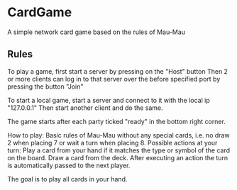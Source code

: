 # CardGame
A simple network card game based on the rules of Mau-Mau

## Rules

To play a game, first start a server by pressing on the "Host" button
Then 2 or more clients can log in to that server over the before specified port by pressing the button "Join"

To start a local game, start a server and connect to it with the local ip "127.0.0.1"
Then start another client and do the same.

The game starts after each party ticked "ready" in the bottom right corner.

How to play:
Basic rules of Mau-Mau without any special cards, i.e. no draw 2 when placing 7 or wait a turn when placing 8.
Possible actions at your turn:
Play a card from your hand if it matches the type or symbol of the card on the board.
Draw a card from the deck.
After executing an action the turn is automatically passed to the next player.

The goal is to play all cards in your hand.
